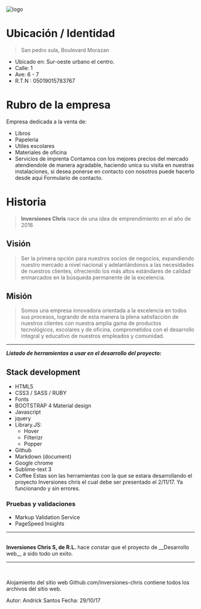 
![logo](https://iominds.github.io/inversiones-chris/img2/logo.png "ic")


# Ubicación / Identidad
>San pedro sula, Boulevard Morazan
- Ubicado en: Sur-oeste urbano el centro.
- Calle: 1
- Ave: 6 - 7
- R.T.N : 05019015783767

# Rubro de la empresa
Empresa dedicada a la venta de:
- Libros
- Papeleria
- Utiles escolares
- Materiales de oficina  
- Servicios de imprenta
Contamos con los mejores precios del mercado atendiendole de manera agradable,
haciendo unica su visita en nuestras instalaciones, si desea ponerse en contacto con nosotros puede hacerlo desde aqui <a href="https://iominds.github.io/inversiones-chris/contacto.html" target="_blank" style="text-decoration: none;">Formulario de contacto</a>.

# Historia
>__Inversiones Chris__ nace de una idea de emprendimiento en el año de 2016

## Visión
>Ser la primera opción para nuestros socios de negocios, expandiendo nuestro mercado a nivel nacional y adelantándonos a las necesidades de nuestros clientes, ofreciendo los más altos estándares de calidad enmarcados en la búsqueda permanente de la excelencia.

## Misión
>Somos una empresa innovadora orientada a la excelencia en todos sus procesos, logrando de esta manera la plena satisfacción de nuestros clientes con nuestra amplia gama de productos tecnológicos, escolares y de oficina. comprometidos con el desarrollo integral y educativo de nuestros empleados y comunidad.

<hr>


__*Listado de herramientas a  usar en el desarrollo del proyecto:*__
## Stack development
- HTML5
- CSS3 / SASS / RUBY
- Fonts
- BOOTSTRAP 4 Material design
- Javascript
- jquery 
- Library.JS:
    + Hover
    + Filterizr
    + Popper
- Github
- Markdown (document)
- Google chrome
- Sublime-text 3
- Coffee
Estas son las herramientas con la que se estara desarrollando el proyecto <a href="https://iominds.github.io/inversiones-chris/" target="_blank" style="text-decoration: none;">Inversiones chris</a> el cual debe ser presentado el 2/11/17. Ya funcionando y sin errores. 

### Pruebas y validaciones
- <a href="https://validator.w3.org/" target="_blank" style="text-decoration: none;">Markup Validation Service</a>
- <a href="https://developers.google.com/speed/pagespeed/insights/" target="_blank" style="text-decoration: none;">PageSpeed Insights</a>

<hr><br>
<strong>Inversiones Chris S, de R.L.</strong> hace constar que el proyecto de __Desarrollo web__ a sido todo un exito.
<hr><br>

Alojamiento del sitio web <a href="https://github.com/iominds/inversiones-chris" target="_blank" style="text-decoration: none;">Github.com/inversiones-chris</a> contiene todos los archivos del sitio web.

Autor: <a href="https://andricksantos.github.io/" target="_blank" style="text-decoration: none;">Andrick Santos</a>
Fecha: 29/10/17
